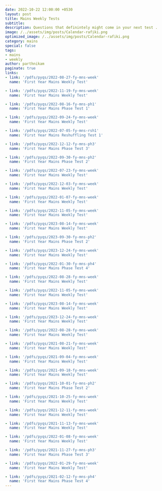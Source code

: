 ```yaml
---
date: 2022-10-22 12:00:00 +0530
layout: post
title: Mains Weekly Tests
subtitle: 
description: Questions that definintely might come in your next test ... 
image: /../assets/img/posts/Calendar-rafiki.png
optimized_image: /../assets/img/posts/Calendar-rafiki.png
category: mains 
special: false
tags: 
- mains
- weekly
author: parthnikam
paginate: true
links: 
- link: '/pdfs/pyqs/2022-08-27-fy-mns-week'
  name: 'First Year Mains Weekly Test'

- link: '/pdfs/pyqs/2022-11-19-fy-mns-week'
  name: 'First Year Mains Weekly Test'

- link: '/pdfs/pyqs/2022-08-16-fy-mns-ph1'
  name: 'First Year Mains Phase Test 1'

- link: '/pdfs/pyqs/2022-09-24-fy-mns-week'
  name: 'First Year Mains Weekly Test'

- link: '/pdfs/pyqs/2022-07-05-fy-mns-rsh1'
  name: 'First Year Mains Reshuffling Test 1'

- link: '/pdfs/pyqs/2022-12-12-fy-mns-ph3'
  name: 'First Year Mains Phase Test 3'

- link: '/pdfs/pyqs/2022-09-30-fy-mns-ph2'
  name: 'First Year Mains Phase Test 2'

- link: '/pdfs/pyqs/2022-07-23-fy-mns-week'
  name: 'First Year Mains Weekly Test'

- link: '/pdfs/pyqs/2022-12-03-fy-mns-week'
  name: 'First Year Mains Weekly Test'

- link: '/pdfs/pyqs/2022-01-07-fy-mns-week'
  name: 'First Year Mains Weekly Test'

- link: '/pdfs/pyqs/2022-11-05-fy-mns-week'
  name: 'First Year Mains Weekly Test'

- link: '/pdfs/pyqs/2023-08-14-fy-mns-week'
  name: 'First Year Mains Weekly Test'

- link: '/pdfs/pyqs/2023-09-30-fy-mns-ph2'
  name: 'First Year Mains Phase Test 2'

- link: '/pdfs/pyqs/2023-12-24-fy-mns-week'
  name: 'First Year Mains Weekly Test'

- link: '/pdfs/pyqs/2022-01-30-fy-mns-ph4'
  name: 'First Year Mains Phase Test 4'

- link: '/pdfs/pyqs/2022-08-28-fy-mns-week'
  name: 'First Year Mains Weekly Test'

- link: '/pdfs/pyqs/2022-11-05-fy-mns-week'
  name: 'First Year Mains Weekly Test'

- link: '/pdfs/pyqs/2023-08-14-fy-mns-week'
  name: 'First Year Mains Weekly Test'

- link: '/pdfs/pyqs/2023-12-24-fy-mns-week'
  name: 'First Year Mains Weekly Test'

- link: '/pdfs/pyqs/2022-08-28-fy-mns-week'
  name: 'First Year Mains Weekly Test'

- link: '/pdfs/pyqs/2021-08-21-fy-mns-week'
  name: 'First Year Mains Weekly Test'

- link: '/pdfs/pyqs/2021-09-04-fy-mns-week'
  name: 'First Year Mains Weekly Test'

- link: '/pdfs/pyqs/2021-09-18-fy-mns-week'
  name: 'First Year Mains Weekly Test'

- link: '/pdfs/pyqs/2021-10-01-fy-mns-ph2'
  name: 'First Year Mains Phase Test 2'

- link: '/pdfs/pyqs/2021-10-25-fy-mns-week'
  name: 'First Year Mains Weekly Test'

- link: '/pdfs/pyqs/2021-12-11-fy-mns-week'
  name: 'First Year Mains Weekly Test'

- link: '/pdfs/pyqs/2021-11-13-fy-mns-week'
  name: 'First Year Mains Weekly Test'

- link: '/pdfs/pyqs/2022-01-08-fy-mns-week'
  name: 'First Year Mains Weekly Test'

- link: '/pdfs/pyqs/2021-11-27-fy-mns-ph3'
  name: 'First Year Mains Phase Test 3'

- link: '/pdfs/pyqs/2022-01-29-fy-mns-week'
  name: 'First Year Mains Weekly Test'

- link: '/pdfs/pyqs/2021-02-12-fy-mns-ph4'
  name: 'First Year Mains Phase Test 4'
---
```




